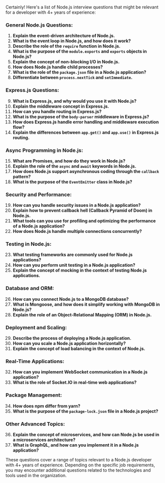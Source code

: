 Certainly! Here's a list of Node.js interview questions that might be relevant for a developer with 4+ years of experience:

### General Node.js Questions:

1. **Explain the event-driven architecture of Node.js.**
2. **What is the event loop in Node.js, and how does it work?**
3. **Describe the role of the `require` function in Node.js.**
4. **What is the purpose of the `module.exports` and `exports` objects in Node.js?**
5. **Explain the concept of non-blocking I/O in Node.js.**
6. **How does Node.js handle child processes?**
7. **What is the role of the `package.json` file in a Node.js application?**
8. **Differentiate between `process.nextTick` and `setImmediate`.**

### Express.js Questions:

9. **What is Express.js, and why would you use it with Node.js?**
10. **Explain the middleware concept in Express.js.**
11. **How can you handle routing in Express.js?**
12. **What is the purpose of the `body-parser` middleware in Express.js?**
13. **How does Express.js handle error handling and middleware execution flow?**
14. **Explain the differences between `app.get()` and `app.use()` in Express.js routing.**

### Async Programming in Node.js:

15. **What are Promises, and how do they work in Node.js?**
16. **Explain the role of the `async` and `await` keywords in Node.js.**
17. **How does Node.js support asynchronous coding through the `callback` pattern?**
18. **What is the purpose of the `EventEmitter` class in Node.js?**

### Security and Performance:

19. **How can you handle security issues in a Node.js application?**
20. **Explain how to prevent callback hell (Callback Pyramid of Doom) in Node.js.**
21. **What tools can you use for profiling and optimizing the performance of a Node.js application?**
22. **How does Node.js handle multiple connections concurrently?**

### Testing in Node.js:

23. **What testing frameworks are commonly used for Node.js applications?**
24. **How can you perform unit testing in a Node.js application?**
25. **Explain the concept of mocking in the context of testing Node.js applications.**

### Database and ORM:

26. **How can you connect Node.js to a MongoDB database?**
27. **What is Mongoose, and how does it simplify working with MongoDB in Node.js?**
28. **Explain the role of an Object-Relational Mapping (ORM) in Node.js.**

### Deployment and Scaling:

29. **Describe the process of deploying a Node.js application.**
30. **How can you scale a Node.js application horizontally?**
31. **Explain the concept of load balancing in the context of Node.js.**

### Real-Time Applications:

32. **How can you implement WebSocket communication in a Node.js application?**
33. **What is the role of Socket.IO in real-time web applications?**

### Package Management:

34. **How does npm differ from yarn?**
35. **What is the purpose of the `package-lock.json` file in a Node.js project?**

### Other Advanced Topics:

36. **Explain the concept of microservices, and how can Node.js be used in a microservices architecture?**
37. **What is GraphQL, and how can you implement it in a Node.js application?**

These questions cover a range of topics relevant to a Node.js developer with 4+ years of experience. Depending on the specific job requirements, you may encounter additional questions related to the technologies and tools used in the organization.